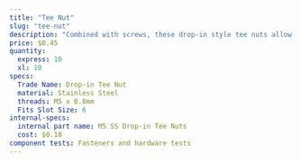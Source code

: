 ```yaml
---
title: "Tee Nut"
slug: "tee-nut"
description: "Combined with screws, these drop-in style tee nuts allow components such as plates and 3D printed parts to be attached quickly and securely anywhere on a V-slot aluminum extrusion."
price: $0.45
quantity:
  express: 10
  xl: 10
specs:
  Trade Name: Drop-in Tee Nut
  material: Stainless Steel
  threads: M5 x 0.8mm
  Fits Slot Size: 6
internal-specs:
  internal part name: M5 SS Drop-in Tee Nuts
  cost: $0.18
component tests: Fasteners and hardware tests
---
```

